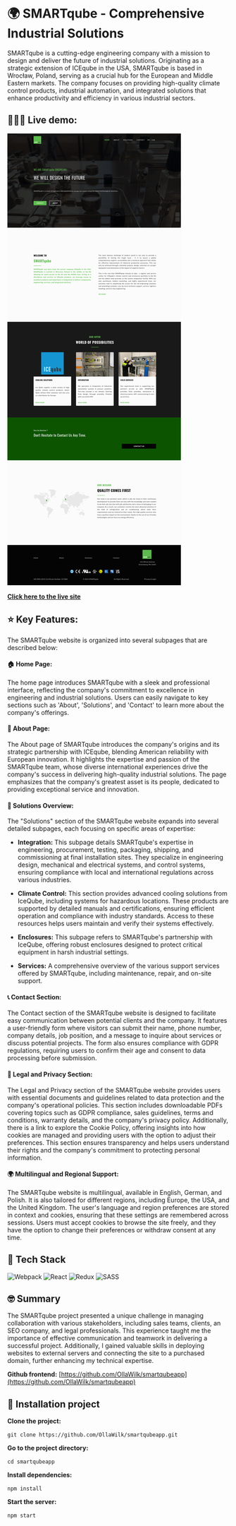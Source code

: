#  🌍 SMARTqube - Comprehensive Industrial Solutions

SMARTqube is a cutting-edge engineering company with a mission to design and deliver the future of industrial solutions. Originating as a strategic extension of ICEqube in the USA, SMARTqube is based in Wrocław, Poland, serving as a crucial hub for the European and Middle Eastern markets. The company focuses on providing high-quality climate control products, industrial automation, and integrated solutions that enhance productivity and efficiency in various industrial sectors.

## 🙋🏼‍♀️ Live demo:
[![](screenshots/smartqube.png)](https://www.smartqube.com/home)

**[Click here to  the live site](https://www.smartqube.com/home)**

## ⭐ Key Features:
The SMARTqube website is organized into several subpages that are described below:

#### 🏠 Home Page:
The home page introduces SMARTqube with a sleek and professional interface, reflecting the company's commitment to excellence in engineering and industrial solutions. Users can easily navigate to key sections such as 'About', 'Solutions', and 'Contact' to learn more about the company's offerings.

#### 🏢 About Page:
The About page of SMARTqube introduces the company's origins and its strategic partnership with ICEqube, blending American reliability with European innovation. It highlights the expertise and passion of the SMARTqube team, whose diverse international experiences drive the company's success in delivering high-quality industrial solutions. The page emphasizes that the company's greatest asset is its people, dedicated to providing exceptional service and innovation.

#### 💼 Solutions Overview:
The "Solutions" section of the SMARTqube website expands into several detailed subpages, each focusing on specific areas of expertise:

* **Integration:** This subpage details SMARTqube's expertise in engineering, procurement, testing, packaging, shipping, and commissioning at final installation sites. They specialize in engineering design, mechanical and electrical systems, and control systems, ensuring compliance with local and international regulations across various industries.

* **Climate Control:** This section provides advanced cooling solutions from IceQube, including systems for hazardous locations. These products are supported by detailed manuals and certifications, ensuring efficient operation and compliance with industry standards. Access to these resources helps users maintain and verify their systems effectively.

* **Enclosures:** This subpage refers to SMARTqube's partnership with IceQube, offering robust enclosures designed to protect critical equipment in harsh industrial settings.

* **Services:** A comprehensive overview of the various support services offered by SMARTqube, including maintenance, repair, and on-site support.

#### 📞 Contact Section: 
The Contact section of the SMARTqube website is designed to facilitate easy communication between potential clients and the company. It features a user-friendly form where visitors can submit their name, phone number, company details, job position, and a message to inquire about services or discuss potential projects. The form also ensures compliance with GDPR regulations, requiring users to confirm their age and consent to data processing before submission.

#### 📜 Legal and Privacy Section: 
The Legal and Privacy section of the SMARTqube website provides users with essential documents and guidelines related to data protection and the company's operational policies. This section includes downloadable PDFs covering topics such as GDPR compliance, sales guidelines, terms and conditions, warranty details, and the company's privacy policy. Additionally, there is a link to explore the Cookie Policy, offering insights into how cookies are managed and providing users with the option to adjust their preferences. This section ensures transparency and helps users understand their rights and the company's commitment to protecting personal information.

#### 🌍 Multilingual and Regional Support: 
The SMARTqube website is multilingual, available in English, German, and Polish. It is also tailored for different regions, including Europe, the USA, and the United Kingdom. The user's language and region preferences are stored in context and cookies, ensuring that these settings are remembered across sessions. Users must accept cookies to browse the site freely, and they have the option to change their preferences or withdraw consent at any time.



## 🐞 Tech Stack
![Webpack](https://img.shields.io/badge/webpack-%238DD6F9.svg?style=for-the-badge&logo=webpack&logoColor=black)
![React](https://img.shields.io/badge/react-%2320232a.svg?style=for-the-badge&logo=react&logoColor=%2361DAFB)
![Redux](https://img.shields.io/badge/redux-%23593d88.svg?style=for-the-badge&logo=redux&logoColor=white)
![SASS](https://img.shields.io/badge/SASS-hotpink.svg?style=for-the-badge&logo=SASS&logoColor=white)

## 🤓 Summary 

The SMARTqube project presented a unique challenge in managing collaboration with various stakeholders, including sales teams, clients, an SEO company, and legal professionals. This experience taught me the importance of effective communication and teamwork in delivering a successful project. Additionally, I gained valuable skills in deploying websites to external servers and connecting the site to a purchased domain, further enhancing my technical expertise.

**Github frontend:** [https://github.com/OllaWilk/smartqubeapp](https://github.com/OllaWilk/smartqubeapp)

## 🦋 Installation project

**Clone the project:**

```
git clone https://github.com/OllaWilk/smartqubeapp.git
```

**Go to the project directory:**

```
cd smartqubeapp
```

**Install dependencies:**

```
npm install
```

**Start the server:**

```
npm start
```


